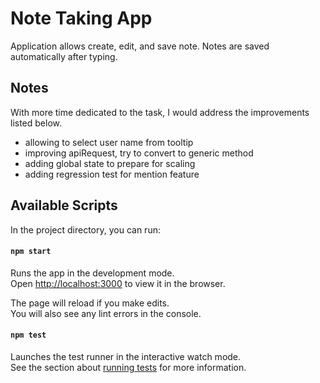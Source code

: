 # Note Taking App

Application allows create, edit, and save note. Notes are saved automatically after typing.

## Notes

With more time dedicated to the task, I would address the improvements listed below.

- allowing to select user name from tooltip
- improving apiRequest, try to convert to generic method
- adding global state to prepare for scaling
- adding regression test for mention feature

## Available Scripts

In the project directory, you can run:

#### `npm start`

Runs the app in the development mode.\
Open [http://localhost:3000](http://localhost:3000) to view it in the browser.

The page will reload if you make edits.\
You will also see any lint errors in the console.

#### `npm test`

Launches the test runner in the interactive watch mode.\
See the section about [running tests](https://facebook.github.io/create-react-app/docs/running-tests) for more information.
